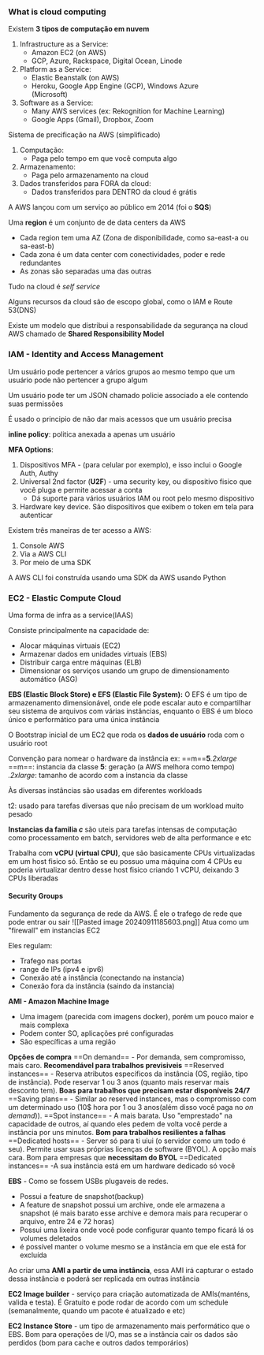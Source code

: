 
### What is cloud computing  

Existem **3 tipos de computação em nuvem**
1. Infrastructure as a Service:
	- Amazon EC2 (on AWS)  
	- GCP, Azure, Rackspace, Digital Ocean, Linode  
2. Platform as a Service:  
	- Elastic Beanstalk (on AWS)  
	- Heroku, Google App Engine (GCP), Windows Azure  
	 (Microsoft)  
3. Software as a Service:  
	- Many AWS services (ex: Rekognition for Machine Learning)  
	- Google Apps (Gmail), Dropbox, Zoom

Sistema de precificação na AWS (simplificado)
1. Computação:  
	- Paga pelo tempo em que você computa algo
1. Armazenamento:  
	- Paga pelo armazenamento na cloud  
2. Dados transferidos para FORA da cloud:  
	- Dados transferidos para DENTRO da cloud é grátis

A AWS lançou com um serviço ao público em 2014 (foi o **SQS**)

Uma **region** é um conjunto de de data centers da AWS 
- Cada region tem uma AZ (Zona de disponibilidade, como sa-east-a ou sa-east-b)
- Cada zona é um data center com conectividades, poder e rede redundantes
- As zonas são separadas uma das outras

Tudo na cloud é _self service_

Alguns recursos da cloud são de escopo global, como o IAM e Route 53(DNS)

Existe um modelo que distribui a responsabilidade da segurança na cloud AWS chamado de **Shared Responsibility Model**

### IAM - Identity and Access Management
Um usuário pode pertencer a vários grupos ao mesmo tempo que um usuário pode não pertencer a grupo algum 

Um usuário pode ter um JSON chamado policie associado a ele contendo suas permissões

É usado o principio de não dar mais acessos que um usuário precisa

**inline policy**: politica anexada a apenas um usuário

**MFA Options**:
1. Dispositivos MFA - (para celular por exemplo), e isso inclui o Google Auth, Authy
2. Universal 2nd factor (**U2F**) - uma security key, ou dispositivo fisico que você pluga e permite acessar a conta 
	- Dá suporte para vários usuários IAM ou root pelo mesmo dispositivo  
3. Hardware key device. São dispositivos que exibem o token em tela para autenticar

Existem três maneiras de ter acesso a AWS:
1. Console AWS
2. Via a AWS CLI
3. Por meio de uma SDK

A AWS CLI foi construída usando uma SDK da AWS usando Python

### EC2 - Elastic Compute Cloud
Uma forma de infra as a service(IAAS)

Consiste principalmente na capacidade de: 
- Alocar máquinas virtuais (EC2) 
- Armazenar dados em unidades virtuais (EBS) 
- Distribuir carga entre máquinas (ELB) 
- Dimensionar os serviços usando um grupo de dimensionamento automático (ASG)

**EBS (Elastic Block Store) e EFS (Elastic File System):**
O EFS é um tipo de armazenamento dimensionável, onde ele pode escalar auto e compartilhar seu sistema de arquivos com várias instâncias, enquanto o EBS é um bloco único e performático para uma única instância

O Bootstrap inicial de um EC2 que roda os **dados de usuário** roda com o usuário root

Convenção para nomear o hardware da instância
ex: ==m==**5**_.2xlarge_
==m==: instancia da classe
**5**: geração (a AWS melhora como tempo)
_.2xlarge_: tamanho de acordo com a instancia da classe

Às diversas instâncias são usadas em diferentes workloads

t2: usado para tarefas diversas que nã́o precisam de um workload muito pesado

**Instancias da familia _c_** são uteis para tarefas intensas de computação como processamento em batch, servidores web de alta performance e etc

Trabalha com **vCPU (virtual CPU)**, que são basicamente CPUs virtualizadas em um host fisico só. Então se eu possuo uma máquina com 4 CPUs eu poderia virtualizar dentro desse host fisico criando 1 vCPU, deixando 3 CPUs liberadas

#### Security Groups
Fundamento da segurança de rede da AWS. É ele o trafego de rede que pode entrar ou sair
![[Pasted image 20240911185603.png]]
Atua como um "firewall" em instancias EC2

Eles regulam: 
- Trafego nas portas
- range de IPs (ipv4 e ipv6)
- Conexão até a instância (conectando na instancia)
- Conexão fora da instância (saindo da instancia)

**AMI - Amazon Machine Image** 
- Uma imagem (parecida com imagens docker), porém um pouco maior e mais complexa
- Podem conter SO, aplicações pré configuradas
- São específicas a uma região 

**Opções de compra**
==On demand== - Por demanda, sem compromisso, mais caro. **Recomendável para trabalhos previsiveis**
==Reserved instances== - Reserva atributos específicos da instância (OS, região, tipo de instância). Pode reservar 1 ou 3 anos (quanto mais reservar mais desconto tem). **Boas para trabalhos que precisam estar disponíveis 24/7**
==Saving plans== - Similar ao reserved instances, mas o compromisso com um determinado uso (10$ hora por 1 ou 3 anos(além disso você paga no _on demand_)). 
==Spot instance== - A mais barata. Uso "emprestado" na capacidade de outros, aí quando eles pedem de volta você perde a instância por uns minutos. **Bom para trabalhos resilientes a falhas**
==Dedicated hosts== - Server só para ti uiui (o servidor como um todo é seu). Permite usar suas próprias licenças de software (BYOL). A opção mais cara. Bom para empresas que **necessitam do BYOL**
==Dedicated instances== -A sua instância está em um hardware dedicado só você 

**EBS** - Como se fossem USBs plugaveis de redes. 
- Possui a feature de snapshot(backup)
- A feature de snapshot possui um archive, onde ele armazena a snapshot (é mais barato esse archive e demora mais para recuperar o arquivo, entre 24 e 72 horas)
- Possui uma lixeira onde você pode configurar quanto tempo ficará lá os volumes deletados
- é possível manter o volume mesmo se a instância em que ele está for excluída

Ao criar uma **AMI a partir de uma instância**, essa AMI irá capturar o estado dessa instância e poderá ser replicada em outras instância


**EC2 Image builder** - serviço para criação automatizada de AMIs(manténs, valida e testa). É Gratuito e pode rodar de acordo com um schedule (semanalmente, quando um pacote é atualizado e etc)

**EC2 Instance Store** - um tipo de armazenamento mais performático que o EBS. Bom para operações de I/O, mas se a instância cair os dados são perdidos (bom para cache e outros dados temporários)